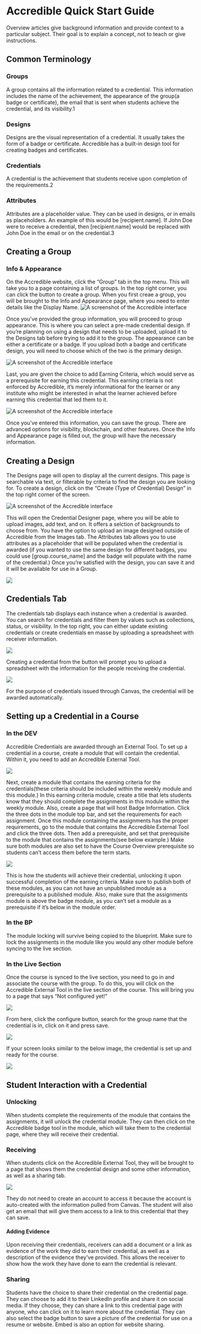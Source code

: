 # Accredible Quick Start Guide

Overview articles give background information and provide context to a particular subject.
Their goal is to explain a concept, not to teach or give instructions.

## Common Terminology

### Groups
A group contains all the information related to a credential. This information includes the name of the achievement, the appearance of the group(a badge or certificate), the email that is sent when students achieve the credential, and its visibility.1
### Designs
Designs are the visual representation of a credential. It usually takes the form of a badge or certificate. Accredible has a built-in design tool for creating badges and certificates.
### Credentials
A credential is the achievement that students receive upon completion of the requirements.2
### Attributes
Attributes are a placeholder value. They can be used in designs, or in emails as placeholders. An example of this would be [recipient.name]. If John Doe were to receive a credential, then [recipient.name] would be replaced with John Doe in the email or on the credential.3


## Creating a Group

### Info & Appearance
On the Accredible website, click the “Group” tab in the top menu. This will take you to a page containing a list of groups. In the top right corner, you can click the button to create a group. When you first creae a group, you will be brought to the Info and Appearance page, where you need to enter details like the Display Name.
![A screenshot of the Accredible interface](Accredible_1.png)

Once you’ve provided the group information, you will proceed to group appearance. This is where you can select a pre-made credential design. If you’re planning on using a design that needs to be uploaded, upload it to the Designs tab before trying to add it to the group. The appearance can be either a certificate or a badge. If you upload both a badge and certificate design, you will need to choose which of the two is the primary design.

![A screenshot of the Accredible interface](Accredible_2.png)

Last, you are given the choice to add Earning Criteria, which would serve as a prerequisite for earning this credential. This earning criteria is not enforced by Accredible, it’s merely informational for the learner or any institute who might be interested in what the learner achieved before earning this credential that led them to it.

![A screenshot of the Accredible interface](Accredible_3.png)

Once you’ve entered this information, you can save the group. There are advanced options for visibility, blockchain, and other features. Once the Info and Appearance page is filled out, the group will have the necessary information.

## Creating a Design

The Designs page will open to display all the current designs. This page is searchable via text, or filterable by criteria to find the design you are looking for. To create a design, click on the “Create (Type of Credential) Design” in the top right corner of the screen.

![A screenshot of the Accredible interface](Accredible_4.png "Badge Creation")

This will open the Credential Designer page, where you will be able to upload images, add text, and on. It offers a selction of backgrounds to choose from. You have the option to upload an image designed outside of Accredible from the Images tab. The Attributes tab allows you to use attributes as a placeholder that will be populated when the credential is awarded (if you wanted to use the same design for different badges, you could use [group.course_name] and the badge will populate with the name of the credential.) Once you’re satisfied with the design, you can save it and it will be available for use in a Group.

![](Accredible_5.png)

## Credentials Tab
The credentials tab displays each instance when a credential is awarded. You can search for credentials and filter them by values such as collections, status, or visibility. In the top right, you can either update existing credentials or create credentials en masse by uploading a spreadsheet with receiver information.

![](Accredible_6.png)

Creating a credential from the button will prompt you to upload a spreadsheet with the information for the people receiving the credential.

![](Accredible_7.png)

For the purpose of credentials issued through Canvas, the credential will be awarded automatically.

## Setting up a Credential in a Course

### In the DEV
Accredible Credentials are awarded through an External Tool. To set up a credential in a course, create a module that will contain the credential. Within it, you need to add an Accredible External Tool. 

![](Accredible_8.png)

Next, create a module that contains the earning criteria for the credentials(these criteria should be included within the weekly module and this module.) In this earning criteria module, create a title that lets students know that they should complete the assignments in this module within the weekly module. Also, create a page that will host Badge Information. Click the three dots in the module top bar, and set the requirements for each assignment. Once this module containing the assignments has the proper requirements, go to the module that contains the Accredible External Tool and click the three dots. Then add a prerequisite, and set that prerequisite to the module that contains the assignments(see below example.) Make sure both modules are also set to have the Course Overview prerequisite so students can’t access them before the term starts.

![](Accredible_9.png)

This is how the students will achieve their credential, unlocking it upon successful completion of the earning criteria. Make sure to publish both of these modules, as you can not have an unpublished module as a prerequisite to a published module. Also, make sure that the assignments module is above the badge module, as you can’t set a module as a prerequisite if it’s below in the module order.

### In the BP
The module locking will survive being copied to the blueprint. Make sure to lock the assignments in the module like you would any other module before syncing to the live section.

### In the Live Section
Once the course is synced to the live section, you need to go in and associate the course with the group. To do this, you will click on the Accredible External Tool in the live section of the course. This will bring you to a page that says “Not configured yet!”

![](Accredible_10.png)

From here, click the configure button, search for the group name that the credential is in, click on it and press save.

![](Accredible_11.png)

If your screen looks similar to the below image, the credential is set up and ready for the course.

![](Accredible_12.png)

## Student Interaction with a Credential

### Unlocking
When students complete the requirements of the module that contains the assignments, it will unlock the credential module. They can then click on the Accredible badge tool in the module, which will take them to the credential page, where they will receive their credential.

### Receiving
When students click on the Accredible External Tool, they will be brought to a page that shows them the credential design and some other information, as well as a sharing tab.

![](Accredible_13.png)

They do not need to create an account to access it because the account is auto-created with the information pulled from Canvas. The student will also get an email that will give them access to a link to this credential that they can save.

#### Adding Evidence
Upon receiving their credentials, receivers can add a document or a link as evidence of the work they did to earn their credential, as well as a description of the evidence they’ve provided. This allows the receiver to show how the work they have done to earn the credential is relevant.

### Sharing
Students have the choice to share their credential on the credential page. They can choose to add it to their LinkedIn profile and share it on social media. If they choose, they can share a link to this credential page with anyone, who can click on it to learn more about the credential. They can also select the badge button to save a picture of the credential for use on a resume or website. Embed is also an option for website sharing.
